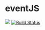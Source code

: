 # eventJS
[![](https://data.jsdelivr.com/v1/package/gh/pramodaug17/eventJS/badge)](https://www.jsdelivr.com/package/gh/pramodaug17/eventJS)
[![Build Status](https://travis-ci.org/pramodaug17/eventJS.svg)](https://travis-ci.org/pramodaug17/eventJS)
